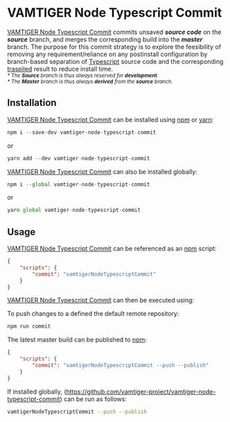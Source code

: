 # VAMTIGER Node Typescript Commit
[VAMTIGER Node Typescript Commit](https://github.com/vamtiger-project/vamtiger-node-typescript-commit) commits unsaved **_source code_** on the **_source_** branch, and merges the corresponding build into the **_master_** branch. The purpose for this commit strategy is to explore the feesibility of removing any requirement/reliance on any postinstall configuration by branch-based separation of [Typescript](https://www.typescriptlang.org/) source code and the corresponding [traspiled](https://www.stevefenton.co.uk/2012/11/compiling-vs-transpiling/) result to reduce install time.<br>
<sup>_* The **Source** branch is thus always reserved for **development**._</sup><br>
<sup>_* The **Master** branch is thus always **derived** from the **source** branch._</sup>

## Installation
[VAMTIGER Node Typescript Commit](https://github.com/vamtiger-project/vamtiger-node-typescript-commit) can be installed using [npm](https://www.npmjs.com/) or [yarn](https://yarnpkg.com/lang/en/):
```javascript
npm i --save-dev vamtiger-node-typescript-commit
```
or
```javascript
yarn add --dev vamtiger-node-typescript-commit
```

[VAMTIGER Node Typescript Commit](https://github.com/vamtiger-project/vamtiger-node-typescript-commit) can also be installed globally:
```javascript
npm i --global vamtiger-node-typescript-commit 
```
or
```javascript
yarn global vamtiger-node-typescript-commit 
```

## Usage
[VAMTIGER Node Typescript Commit](https://github.com/vamtiger-project/vamtiger-node-typescript-commit) can be referenced as an [npm](https://www.npmjs.com/) script:
```json
{
    "scripts": {
        "commit": "vamtigerNodeTypescriptCommit"
    }
}
```

[VAMTIGER Node Typescript Commit](https://github.com/vamtiger-project/vamtiger-node-typescript-commit) can then be executed using:

To push changes to a defined the default remote repository:
```bash
npm run commit
```

The latest master build can be published to [npm](https://www.npmjs.com/):
```json
{
    "scripts": {
        "commit": "vamtigerNodeTypescriptCommit --push --publish"
    }
}
```

If installed globally, (https://github.com/vamtiger-project/vamtiger-node-typescript-commit) can be run as follows:
```bash
vamtigerNodeTypescriptCommit --push --publish
```